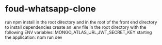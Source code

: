 # foud-whatsapp-clone

run npm install in the root directory and in the root of the front end directory to install dependencies
create an .env file in the root directory with the following ENV variables:
    MONGO_ATLAS_URL,JWT_SECRET_KEY
starting the application: npm run dev
